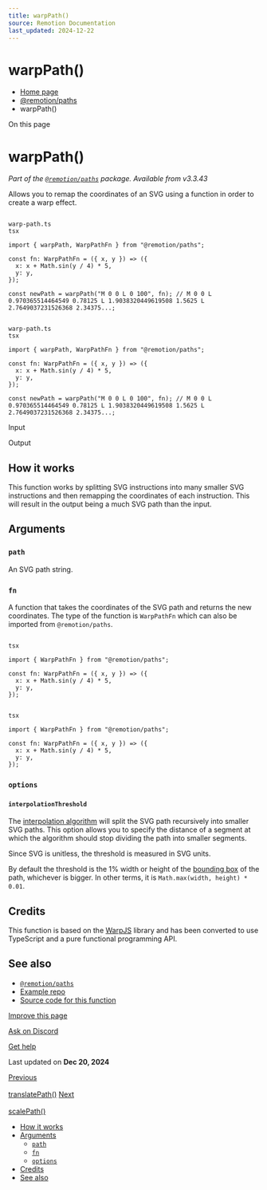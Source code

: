 ```yaml
---
title: warpPath()
source: Remotion Documentation
last_updated: 2024-12-22
---
```


# warpPath()

- [Home page](/)
- [@remotion/paths](/docs/paths/)
- warpPath()

On this page

# warpPath()

_Part of the [`@remotion/paths`](/docs/paths) package. Available from v3.3.43_

Allows you to remap the coordinates of an SVG using a function in order to create a warp effect.

```

warp-path.ts
tsx

import { warpPath, WarpPathFn } from "@remotion/paths";

const fn: WarpPathFn = ({ x, y }) => ({
  x: x + Math.sin(y / 4) * 5,
  y: y,
});

const newPath = warpPath("M 0 0 L 0 100", fn); // M 0 0 L 0.970365514464549 0.78125 L 1.9038320449619508 1.5625 L 2.7649037231526368 2.34375...;
```

```

warp-path.ts
tsx

import { warpPath, WarpPathFn } from "@remotion/paths";

const fn: WarpPathFn = ({ x, y }) => ({
  x: x + Math.sin(y / 4) * 5,
  y: y,
});

const newPath = warpPath("M 0 0 L 0 100", fn); // M 0 0 L 0.970365514464549 0.78125 L 1.9038320449619508 1.5625 L 2.7649037231526368 2.34375...;
```

Input

Output

## How it works [​](\#how-it-works "Direct link to How it works")

This function works by splitting SVG instructions into many smaller SVG instructions and then remapping the coordinates of each instruction. This will result in the output being a much SVG path than the input.

## Arguments [​](\#arguments "Direct link to Arguments")

### `path` [​](\#path "Direct link to path")

An SVG path string.

### `fn` [​](\#fn "Direct link to fn")

A function that takes the coordinates of the SVG path and returns the new coordinates. The type of the function is `WarpPathFn` which can also be imported from `@remotion/paths`.

```

tsx

import { WarpPathFn } from "@remotion/paths";

const fn: WarpPathFn = ({ x, y }) => ({
  x: x + Math.sin(y / 4) * 5,
  y: y,
});
```

```

tsx

import { WarpPathFn } from "@remotion/paths";

const fn: WarpPathFn = ({ x, y }) => ({
  x: x + Math.sin(y / 4) * 5,
  y: y,
});
```

### `options` [​](\#options "Direct link to options")

#### `interpolationThreshold` [​](\#interpolationthreshold "Direct link to interpolationthreshold")

The [interpolation algorithm](/docs/paths/warp-path#how-it-works) will split the SVG path recursively into smaller SVG paths. This option allows you to specify the distance of a segment at which the algorithm should stop dividing the path into smaller segments.

Since SVG is unitless, the threshold is measured in SVG units.

By default the threshold is the 1% width or height of the [bounding box](/docs/paths/get-bounding-box) of the path, whichever is bigger. In other terms, it is `Math.max(width, height) * 0.01`.

## Credits [​](\#credits "Direct link to Credits")

This function is based on the [WarpJS](https://benjamminf.github.io/warpjs/) library and has been converted to use TypeScript and a pure functional programming API.

## See also [​](\#see-also "Direct link to See also")

- [`@remotion/paths`](/docs/paths)
- [Example repo](https://github.com/remotion-dev/text-warping)
- [Source code for this function](https://github.com/remotion-dev/remotion/blob/main/packages/paths/src/warp-path/index.ts)

[Improve this page](https://github.com/remotion-dev/remotion/edit/main/packages/docs/docs/paths/warp-path.mdx)

[Ask on Discord](https://remotion.dev/discord)

[Get help](/docs/get-help)

Last updated on **Dec 20, 2024**

[Previous\
\
translatePath()](/docs/paths/translate-path) [Next\
\
scalePath()](/docs/paths/scale-path)

- [How it works](#how-it-works)
- [Arguments](#arguments)
  - [`path`](#path)
  - [`fn`](#fn)
  - [`options`](#options)
- [Credits](#credits)
- [See also](#see-also)
